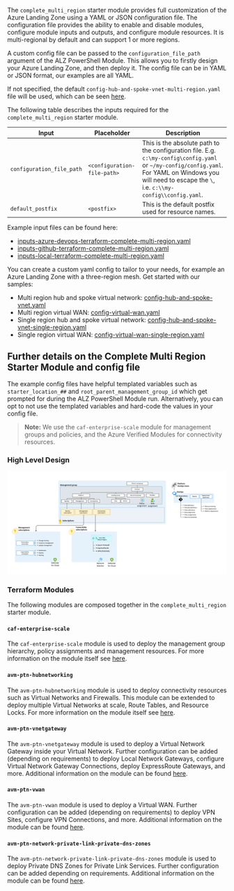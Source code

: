<!-- markdownlint-disable first-line-h1 -->
The `complete_multi_region` starter module provides full customization of the Azure Landing Zone using a YAML or JSON configuration file. The configuration file provides the ability to enable and disable modules, configure module inputs and outputs, and configure module resources. It is multi-regional by default and can support 1 or more regions.

A custom config file can be passed to the `configuration_file_path` argument of the ALZ PowerShell Module. This allows you to firstly design your Azure Landing Zone, and then deploy it. The config file can be in YAML or JSON format, our examples are all YAML.

If not specified, the default `config-hub-and-spoke-vnet-multi-region.yaml` file will be used, which can be seen [here][example_starter_module_complete_config_hub_spoke_multi_region].

The following table describes the inputs required for the `complete_multi_region` starter module.

| Input | Placeholder | Description |
| - | -- | --- |
| `configuration_file_path` | `<configuration-file-path>` | This is the absolute path to the configuration file. E.g. `c:\my-config\config.yaml` or `~/my-config/config.yaml`. For YAML on Windows you will need to escape the `\`, i.e. `c:\\my-config\\config.yaml`. |
| `default_postfix` | `<postfix>` | This is the default postfix used for resource names. |

Example input files can be found here:

- [inputs-azure-devops-terraform-complete-multi-region.yaml][example_powershell_inputs_azure_devops_terraform_complete_multi_region]
- [inputs-github-terraform-complete-multi-region.yaml][example_powershell_inputs_github_terraform_complete_multi_region]
- [inputs-local-terraform-complete-multi-region.yaml][example_powershell_inputs_local_terraform_complete_multi_region]

You can create a custom yaml config to tailor to your needs, for example an Azure Landing Zone with a three-region mesh. Get started with our samples:

- Multi region hub and spoke virtual network: [config-hub-and-spoke-vnet.yaml][example_starter_module_complete_config_hub_spoke_multi_region]
- Multi region virtual WAN: [config-virtual-wan.yaml][example_starter_module_complete_config_vwan_multi_region]
- Single region hub and spoke virtual network: [config-hub-and-spoke-vnet-single-region.yaml][example_starter_module_complete_config_hub_spoke_single_region]
- Single region virtual WAN: [config-virtual-wan-single-region.yaml][example_starter_module_complete_config_vwan_single_region]

## Further details on the Complete Multi Region Starter Module and config file

The example config files have helpful templated variables such as `starter_location_##` and `root_parent_management_group_id` which get prompted for during the ALZ PowerShell Module run. Alternatively, you can opt to not use the templated variables and hard-code the values in your config file.

> **Note:** We use the `caf-enterprise-scale` module for management groups and policies, and the Azure Verified Modules for connectivity resources.

### High Level Design

![Alt text](./media/starter-module-hubnetworking.png)

### Terraform Modules

The following modules are composed together in the `complete_multi_region` starter module.

#### `caf-enterprise-scale`

The `caf-enterprise-scale` module is used to deploy the management group hierarchy, policy assignments and management resources. For more information on the module itself see [here](https://github.com/Azure/terraform-azurerm-caf-enterprise-scale).

#### `avm-ptn-hubnetworking`

The `avm-ptn-hubnetworking` module is used to deploy connectivity resources such as Virtual Networks and Firewalls.
This module can be extended to deploy multiple Virtual Networks at scale, Route Tables, and Resource Locks. For more information on the module itself see [here](https://github.com/Azure/terraform-azurerm-avm-ptn-hu).

#### `avm-ptn-vnetgateway`

The `avm-ptn-vnetgateway` module is used to deploy a Virtual Network Gateway inside your Virtual Network. Further configuration can be added (depending on requirements) to deploy Local Network Gateways, configure Virtual Network Gateway Connections, deploy ExpressRoute Gateways, and more. Additional information on the module can be found [here](https://github.com/Azure/terraform-azurerm-avm-ptn-vnetgateway).

#### `avm-ptn-vwan`

The `avm-ptn-vwan` module is used to deploy a Virtual WAN. Further configuration can be added (depending on requirements) to deploy VPN Sites, configure VPN Connections, and more. Additional information on the module can be found [here](https://github.com/Azure/terraform-azurerm-avm-ptn-vwan).

#### `avm-ptn-network-private-link-private-dns-zones`

The `avm-ptn-network-private-link-private-dns-zones` module is used to deploy Private DNS Zones for Private Link Services. Further configuration can be added depending on requirements. Additional information on the module can be found [here](https://github.com/Azure/terraform-azurerm-avm-ptn-network-private-link-private-dns-zones).

 [//]: # (************************)
 [//]: # (INSERT LINK LABELS BELOW)
 [//]: # (************************)

[example_starter_module_complete_config_hub_spoke_single_region]: https://raw.githubusercontent.com/Azure/alz-terraform-accelerator/refs/heads/main/templates/complete_multi_region/config-hub-and-spoke-vnet-single-region.yaml "Example - Starter Module Config - Complete - Hub and Spoke VNet Single Region"
[example_starter_module_complete_config_vwan_single_region]: https://raw.githubusercontent.com/Azure/alz-terraform-accelerator/refs/heads/main/templates/complete_multi_region/config-virtual-wan-single-region.yaml "Example - Starter Module Config - Complete - Virtual WAN Single Region"
[example_starter_module_complete_config_hub_spoke_multi_region]: https://raw.githubusercontent.com/Azure/alz-terraform-accelerator/refs/heads/main/templates/complete_multi_region/config-hub-and-spoke-vnet-multi-region.yaml "Example - Starter Module Config - Complete - Hub and Spoke VNet Multi Region"
[example_starter_module_complete_config_vwan_multi_region]: https://raw.githubusercontent.com/Azure/alz-terraform-accelerator/refs/heads/main/templates/complete_multi_region/config-virtual-wan-multi-region.yaml "Example - Starter Module Config - Complete - Virtual WAN Multi Region"
[example_powershell_inputs_azure_devops_terraform_complete_multi_region]:     examples/powershell-inputs/inputs-azure-devops-terraform-complete-multi-region.yaml "Example - PowerShell Inputs - Azure DevOps - Terraform - Complete Multi Region"
[example_powershell_inputs_github_terraform_complete_multi_region]:     examples/powershell-inputs/inputs-github-terraform-complete-multi-region.yaml "Example - PowerShell Inputs - GitHub - Terraform - Complete Multi Region"
[example_powershell_inputs_local_terraform_complete_multi_region]:     examples/powershell-inputs/inputs-local-terraform-complete-multi-region.yaml "Example - PowerShell Inputs - Local - Terraform - Complete Multi Region"

